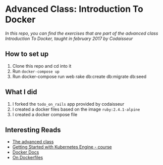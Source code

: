 # Advanced Class: Introduction To Docker

_In this repo, you can find the exercises that are part of the advanced class Introduction To Docker, taught in february 2017 by Codaisseur_

## How to set up

1. Clone this repo and cd into it
2. Run `docker-compose up`
3. Run docker-compose run web rake db:create db:migrate db:seed

## What I did
1. I forked the `todo_on_rails` app provided by codaisseur
2. I created a docker files based on the image `ruby:2.4.1-alpine`
3. I created a docker compose file

## Interesting Reads
* [The advanced class](https://medium.codaisseur.com/three-days-of-docker-1-7bf071d50ab4)
* [Getting Started with Kubernetes Engine - course](https://www.coursera.org/learn/google-kubernetes-engine)
* [Docker Docs](https://docs.docker.com/)
* [On Dockerfiles](https://docs.docker.com/engine/reference/builder/)
